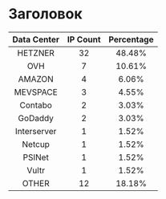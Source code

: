 # Заголовок

| Data Center | IP Count | Percentage |
|:------------:|:--------:|:-----------:|
| HETZNER | 32 | 48.48% |
| OVH | 7 | 10.61% |
| AMAZON | 4 | 6.06% |
| MEVSPACE | 3 | 4.55% |
| Contabo | 2 | 3.03% |
| GoDaddy | 2 | 3.03% |
| Interserver | 1 | 1.52% |
| Netcup | 1 | 1.52% |
| PSINet | 1 | 1.52% |
| Vultr | 1 | 1.52% |
| OTHER | 12 | 18.18% |

